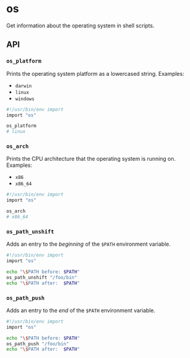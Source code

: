 # os

Get information about the operating system in shell scripts.


## API

### `os_platform`

Prints the operating system platform as a lowercased string. Examples:

 * `darwin`
 * `linux`
 * `windows`

```bash
#!/usr/bin/env import
import "os"

os_platform
# linux
```

### `os_arch`

Prints the CPU architecture that the operating system is running on. Examples:

 * `x86`
 * `x86_64`

```bash
#!/usr/bin/env import
import "os"

os_arch
# x86_64
```

### `os_path_unshift`

Adds an entry to the _beginning_ of the `$PATH` environment variable.

```bash
#!/usr/bin/env import
import "os"

echo "\$PATH before: $PATH"
os_path_unshift "/foo/bin"
echo "\$PATH after:  $PATH"
```

### `os_path_push`

Adds an entry to the _end_ of the `$PATH` environment variable.

```bash
#!/usr/bin/env import
import "os"

echo "\$PATH before: $PATH"
os_path_push "/foo/bin"
echo "\$PATH after:  $PATH"
```
